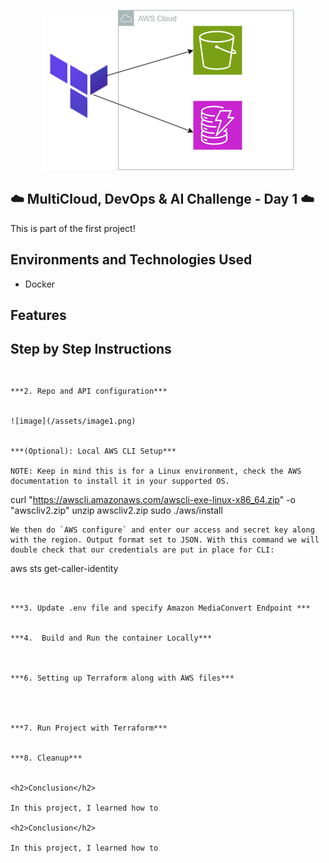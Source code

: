 <p align="center">
  <img src="assets/diagram.png" 
</p>
  
## ☁️ MultiCloud, DevOps & AI Challenge - Day 1  ☁️

This is part of the first project!


<h2>Environments and Technologies Used</h2>

  - Docker
  



  
<h2>Features</h2>  





<h2>Step by Step Instructions</h2>

<h2></h2>



```

***2. Repo and API configuration***


![image](/assets/image1.png)


***(Optional): Local AWS CLI Setup***

NOTE: Keep in mind this is for a Linux environment, check the AWS documentation to install it in your supported OS.

   ```
   curl "https://awscli.amazonaws.com/awscli-exe-linux-x86_64.zip" -o "awscliv2.zip"
unzip awscliv2.zip
sudo ./aws/install
```
We then do `AWS configure` and enter our access and secret key along with the region. Output format set to JSON. With this command we will double check that our credentials are put in place for CLI:

```
aws sts get-caller-identity
```


***3. Update .env file and specify Amazon MediaConvert Endpoint ***


***4.  Build and Run the container Locally***



***6. Setting up Terraform along with AWS files***




***7. Run Project with Terraform***


***8. Cleanup***


<h2>Conclusion</h2>

In this project, I learned how to 

<h2>Conclusion</h2>

In this project, I learned how to 
